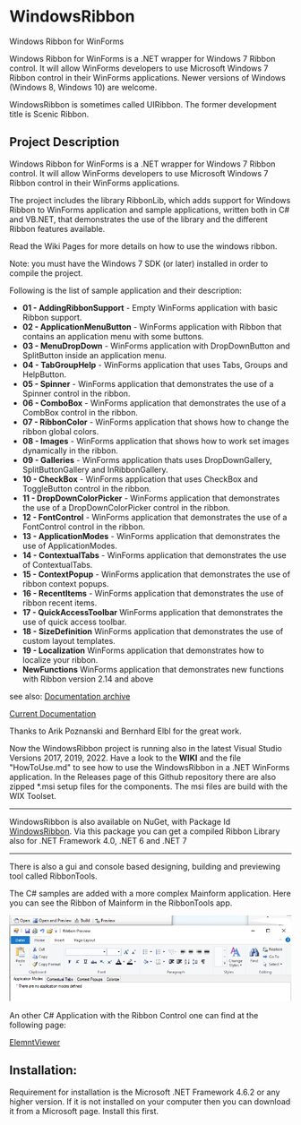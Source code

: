 # WindowsRibbon

Windows Ribbon for WinForms

Windows Ribbon for WinForms is a .NET wrapper for Windows 7 Ribbon control. It will allow WinForms developers to use Microsoft Windows 7 Ribbon control in their WinForms applications. Newer versions of Windows (Windows 8, Windows 10) are welcome.

WindowsRibbon is sometimes called UIRibbon. The former development title is Scenic Ribbon.

## **Project Description**

 Windows Ribbon for WinForms is a .NET wrapper for Windows 7 Ribbon control.
 It will allow WinForms developers to use Microsoft Windows 7 Ribbon control in their WinForms applications.

The project includes the library RibbonLib, which adds support for Windows Ribbon to WinForms application and sample applications, written both in C# and VB.NET, that demonstrates the use of the library and the different Ribbon features available.

Read the Wiki Pages for more details on how to use the windows ribbon.

Note: you must have the Windows 7 SDK (or later) installed in order to compile the project. 

Following is the list of sample application and their description: 

- **01 - AddingRibbonSupport** - Empty WinForms application with basic Ribbon support.
- **02 - ApplicationMenuButton** - WinForms application with Ribbon that contains an application menu with some buttons.
- **03 - MenuDropDown** - WinForms application with DropDownButton and SplitButton inside an application menu.
- **04 - TabGroupHelp** - WinForms application that uses Tabs, Groups and HelpButton.
- **05 - Spinner** - WinForms application that demonstrates the use of a Spinner control in the ribbon.
- **06 - ComboBox** - WinForms application that demonstrates the use of a CombBox control in the ribbon.
- **07 - RibbonColor** - WinForms application that shows how to change the ribbon global colors.
- **08 - Images** - WinForms application that shows how to work set images dynamically in the ribbon.
- **09 - Galleries** - WinForms application thats uses DropDownGallery, SplitButtonGallery and InRibbonGallery.
- **10 - CheckBox** - WinForms application that uses CheckBox and ToggleButton control in the ribbon.
- **11 - DropDownColorPicker** - WinForms application that demonstrates the use of a DropDownColorPicker control in the ribbon.
- **12 - FontControl** - WinForms application that demonstrates the use of a FontControl control in the ribbon.
- **13 - ApplicationModes** - WinForms application that demonstrates the use of ApplicationModes.
- **14 - ContextualTabs** - WinForms application that demonstrates the use of ContextualTabs.
- **15 - ContextPopup** - WinForms application that demonstrates the use of ribbon context popups.
- **16 - RecentItems** - WinForms application that demonstrates the use of ribbon recent items.
- **17 - QuickAccessToolbar** WinForms application that demonstrates the use of quick access toolbar.
- **18 - SizeDefinition** WinForms application that demonstrates the use of custom layout templates.
- **19 - Localization** WinForms application that demonstrates how to localize your ribbon.
- **NewFunctions** WinForms application that demonstrates new functions with Ribbon version 2.14 and above

see also:
[Documentation archive](https://www.codeproject.com/Articles/55599/Windows-Ribbon-for-WinForms-Part-Table-of-Conten)

[Current Documentation](https://github.com/harborsiem/WindowsRibbon/wiki)

Thanks to Arik Poznanski and Bernhard Elbl for the great work.



Now the WindowsRibbon project is running also in the latest Visual Studio Versions 2017, 2019, 2022. Have a look to the **WIKI** and the file "HowToUse.md" to see how to use the WindowsRibbon in a .NET WinForms application. In the Releases page of this Github repository there are also zipped *.msi setup files for the components. The msi files are build with the WIX Toolset.

---

WindowsRibbon is also available on NuGet, with Package Id [WindowsRibbon](https://www.nuget.org/packages/WindowsRibbon). Via this package you can get a compiled Ribbon Library also for .NET Framework 4.0, .NET 6 and .NET 7

---

There is also a gui and console based designing, building and previewing tool called RibbonTools. 

The C# samples are added with a more complex Mainform application. Here you can see the Ribbon of Mainform in the RibbonTools app.


![PrintPreview](./Images/PrintPreview.png)


An other C# Application with the Ribbon Control one can find at the following page:

[ElemntViewer](https://github.com/harborsiem/ELEMNTViewer)

## Installation:

Requirement for installation is the Microsoft .NET Framework 4.6.2 or any higher version. If it is not installed on your computer then you can download it from a Microsoft page. Install this first.
